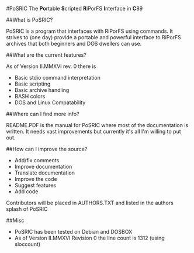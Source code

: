 #PoSRIC
The **Po**rtable **S**cripted **R**iPorFS **I**nterface in **C**89

##What is PoSRIC?

PoSRIC is a program that interfaces with RiPorFS using commands. It strives to
(one day) provide a portable and powerful interface to RiPorFS archives that
both beginners and DOS dwellers can use.

##What are the current features?

As of Version II.MMXVI rev. 0 there is

 * Basic stdio command interpretation
 * Basic scripting
 * Basic archive handling
 * BASH colors
 * DOS and Linux Compatability

##Where can I find more info?

README.PDF is the manual for PoSRIC where most of the documentation is written.
It needs vast improvements but currently it's all I'm willing to put out.

##How can I improve the source?

 * Add/fix comments
 * Improve documentation
 * Translate documentation
 * Improve the code
 * Suggest features
 * Add code

Contributors will be placed in AUTHORS.TXT and listed in the authors splash of
PoSRIC

##Misc

 * PoSRIC has been tested on Debian and DOSBOX
 * As of Version II.MMXVI Revision 0 the line count is 1312 (using sloccount)
